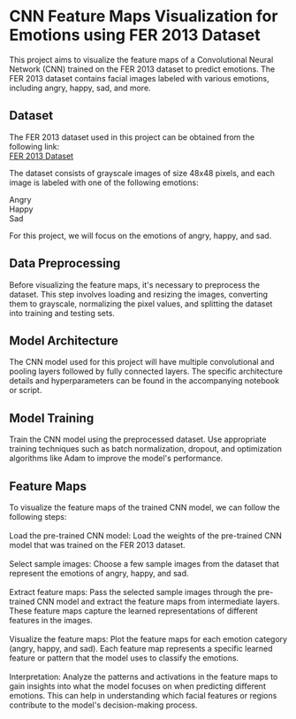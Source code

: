 # CNN Feature Maps Visualization for Emotions using FER 2013 Dataset
This project aims to visualize the feature maps of a Convolutional Neural Network (CNN) trained on the FER 2013 dataset to predict emotions. The FER 2013 dataset contains facial images labeled with various emotions, including angry, happy, sad, and more.

## Dataset
The FER 2013 dataset used in this project can be obtained from the following link: <br>[FER 2013 Dataset](https://www.kaggle.com/datasets/msambare/fer2013)<br>

The dataset consists of grayscale images of size 48x48 pixels, and each image is labeled with one of the following emotions:<br>

Angry<br>
Happy<br>
Sad<br>


For this project, we will focus on the emotions of angry, happy, and sad.

## Data Preprocessing
Before visualizing the feature maps, it's necessary to preprocess the dataset. This step involves loading and resizing the images, converting them to grayscale, normalizing the pixel values, and splitting the dataset into training and testing sets.

## Model Architecture
The CNN model used for this project will have multiple convolutional and pooling layers followed by fully connected layers. The specific architecture details and hyperparameters can be found in the accompanying notebook or script.

## Model Training
Train the CNN model using the preprocessed dataset. Use appropriate training techniques such as batch normalization, dropout, and optimization algorithms like Adam to improve the model's performance.

## Feature Maps
To visualize the feature maps of the trained CNN model, we can follow the following steps:<br><br>
Load the pre-trained CNN model: Load the weights of the pre-trained CNN model that was trained on the FER 2013 dataset.<br><br>
Select sample images: Choose a few sample images from the dataset that represent the emotions of angry, happy, and sad.<br><br>
Extract feature maps: Pass the selected sample images through the pre-trained CNN model and extract the feature maps from intermediate layers. These feature maps capture the learned representations of different features in the images.<br><br>
Visualize the feature maps: Plot the feature maps for each emotion category (angry, happy, and sad). Each feature map represents a specific learned feature or pattern that the model uses to classify the emotions.<br><br>
Interpretation: Analyze the patterns and activations in the feature maps to gain insights into what the model focuses on when predicting different emotions. This can help in understanding which facial features or regions contribute to the model's decision-making process.
